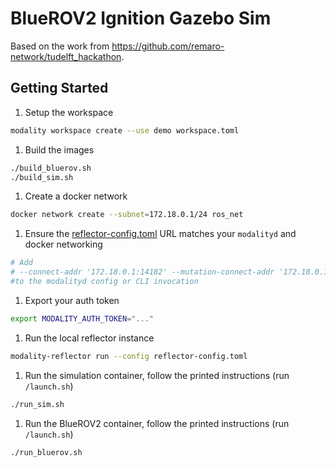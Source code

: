 # BlueROV2 Ignition Gazebo Sim

Based on the work from https://github.com/remaro-network/tudelft_hackathon.

## Getting Started

1. Setup the workspace
  ```bash
  modality workspace create --use demo workspace.toml
  ```
1. Build the images
  ```bash
  ./build_bluerov.sh
  ./build_sim.sh
  ```
1. Create a docker network
  ```bash
  docker network create --subnet=172.18.0.1/24 ros_net
  ```
1. Ensure the [reflector-config.toml](./reflector-config.toml) URL matches your `modalityd` and docker networking
  ```bash
  # Add
  # --connect-addr '172.18.0.1:14182' --mutation-connect-addr '172.18.0.1:14192'
  #to the modalityd config or CLI invocation
  ```
1. Export your auth token
  ```bash
  export MODALITY_AUTH_TOKEN="..."
  ```
1. Run the local reflector instance
  ```bash
  modality-reflector run --config reflector-config.toml
  ```
1. Run the simulation container, follow the printed instructions (run `/launch.sh`)
  ```bash
  ./run_sim.sh 
  ```
1. Run the BlueROV2 container, follow the printed instructions (run `/launch.sh`)
  ```bash
  ./run_bluerov.sh
  ```
